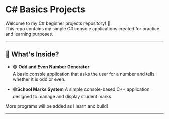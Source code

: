 # C# Basics Projects

Welcome to my C# beginner projects repository! 👋  
This repo contains my simple C# console applications created for practice and learning purposes.

---
## 🧠 What's Inside?

- 🟢 **Odd and Even Number Generator**  
  A basic console application that asks the user for a number and tells whether it is odd or even.
  
- 🟢**School Marks System**
A simple console-based C++ application designed to manage and display student marks.


More programs will be added as I learn and build!

---










